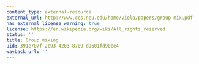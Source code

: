 ```yaml
---
content_type: external-resource
external_url: http://www.ccs.neu.edu/home/viola/papers/group-mix.pdf
has_external_license_warning: true
license: https://en.wikipedia.org/wiki/All_rights_reserved
status: ''
title: Group mixing
uid: 391e707f-2c93-4203-8709-d9601fd90ce4
wayback_url: ''
---
```

